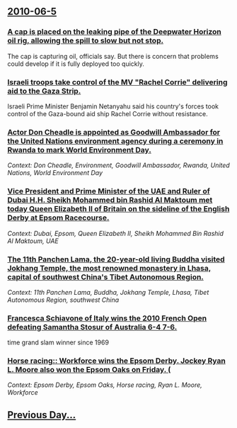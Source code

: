 ## [2010-06-5](/news/2010/06/5/index.md)

### [A cap is placed on the leaking pipe of the Deepwater Horizon oil rig, allowing the spill to slow but not stop. ](/news/2010/06/5/a-cap-is-placed-on-the-leaking-pipe-of-the-deepwater-horizon-oil-rig-allowing-the-spill-to-slow-but-not-stop.md)
The cap is capturing oil, officials say. But there is concern that problems could develop if it is fully deployed too quickly.

### [Israeli troops take control of the MV "Rachel Corrie" delivering aid to the Gaza Strip. ](/news/2010/06/5/israeli-troops-take-control-of-the-mv-rachel-corrie-delivering-aid-to-the-gaza-strip.md)
Israeli Prime Minister Benjamin Netanyahu said his country&#039;s forces took control of the Gaza-bound aid ship Rachel Corrie without resistance.

### [Actor Don Cheadle is appointed as Goodwill Ambassador for the United Nations environment agency during a ceremony in Rwanda to mark World Environment Day. ](/news/2010/06/5/actor-don-cheadle-is-appointed-as-goodwill-ambassador-for-the-united-nations-environment-agency-during-a-ceremony-in-rwanda-to-mark-world-en.md)
_Context: Don Cheadle, Environment, Goodwill Ambassador, Rwanda, United Nations, World Environment Day_

### [Vice President and Prime Minister of the UAE and Ruler of Dubai H.H. Sheikh Mohammed bin Rashid Al Maktoum met today Queen Elizabeth II of Britain on the sideline of the English Derby at Epsom Racecourse. ](/news/2010/06/5/vice-president-and-prime-minister-of-the-uae-and-ruler-of-dubai-h-h-sheikh-mohammed-bin-rashid-al-maktoum-met-today-queen-elizabeth-ii-of-b.md)
_Context: Dubai, Epsom, Queen Elizabeth II, Sheikh Mohammed Bin Rashid Al Maktoum, UAE_

### [The 11th Panchen Lama, the 20-year-old living Buddha visited Jokhang Temple, the most renowned monastery in Lhasa, capital of southwest China's Tibet Autonomous Region. ](/news/2010/06/5/the-11th-panchen-lama-the-20-year-old-living-buddha-visited-jokhang-temple-the-most-renowned-monastery-in-lhasa-capital-of-southwest-chin.md)
_Context: 11th Panchen Lama, Buddha, Jokhang Temple, Lhasa, Tibet Autonomous Region, southwest China_

### [Francesca Schiavone of Italy wins the 2010 French Open defeating Samantha Stosur of Australia 6-4 7-6. ](/news/2010/06/5/francesca-schiavone-of-italy-wins-the-2010-french-open-defeating-samantha-stosur-of-australia-6-4-7-6.md)
time grand slam winner since 1969

### [Horse racing:: Workforce wins the Epsom Derby. Jockey Ryan L. Moore also won the Epsom Oaks on Friday. (](/news/2010/06/5/horse-racing-workforce-wins-the-epsom-derby-jockey-ryan-l-moore-also-won-the-epsom-oaks-on-friday.md)
_Context: Epsom Derby, Epsom Oaks, Horse racing, Ryan L. Moore, Workforce_

## [Previous Day...](/news/2010/06/4/index.md)

